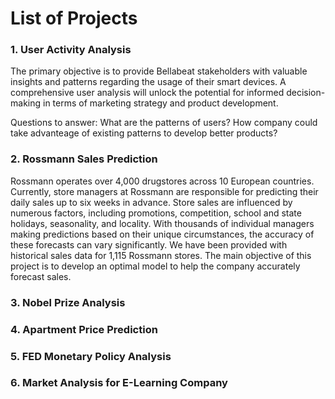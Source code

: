 # List of Projects

### 1. User Activity Analysis

The primary objective is to provide Bellabeat stakeholders with valuable insights and patterns regarding the usage of their smart devices. A comprehensive user analysis will unlock the potential for informed decision-making in terms of marketing strategy and product development.

Questions to answer:
What are the patterns of users?
How company could take advanteage of existing patterns to develop better products?


### 2. Rossmann Sales Prediction

Rossmann operates over 4,000 drugstores across 10 European countries. Currently, store managers at Rossmann are responsible for predicting their daily sales up to six weeks in advance. Store sales are influenced by numerous factors, including promotions, competition, school and state holidays, seasonality, and locality. With thousands of individual managers making predictions based on their unique circumstances, the accuracy of these forecasts can vary significantly. We have been provided with historical sales data for 1,115 Rossmann stores. The main objective of this project is to develop an optimal model to help the company accurately forecast sales.

### 3. Nobel Prize Analysis

### 4. Apartment Price Prediction

### 5. FED Monetary Policy Analysis

### 6. Market Analysis for E-Learning Company
